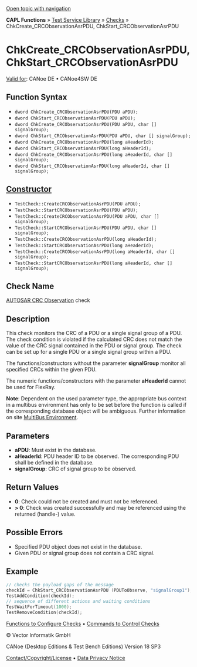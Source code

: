 [Open topic with navigation](../../../../../CANoeDEFamily.htm#Topics/CAPLFunctions/Test/Functions/CAPLFunctionChkCreateCRCObservationAsrPDU.md)

**CAPL Functions** » [Test Service Library](../CAPLfunctionsTSLOverview.md) » [Checks](../CAPLfunctionsTSLCheckOverview.md) » ChkCreate_CRCObservationAsrPDU, ChkStart_CRCObservationAsrPDU

# ChkCreate_CRCObservationAsrPDU, ChkStart_CRCObservationAsrPDU

[Valid for](../../../Shared/FeatureAvailability.md): CANoe DE • CANoe4SW DE

## Function Syntax

- `dword ChkCreate_CRCObservationAsrPDU(PDU aPDU);`
- `dword ChkStart_CRCObservationAsrPDU(PDU aPDU);`
- `dword ChkCreate_CRCObservationAsrPDU(PDU aPDU, char [] signalGroup);`
- `dword ChkStart_CRCObservationAsrPDU(PDU aPDU, char [] signalGroup);`
- `dword ChkCreate_CRCObservationAsrPDU(long aHeaderId);`
- `dword ChkStart_CRCObservationAsrPDU(long aHeaderId);`
- `dword ChkCreate_CRCObservationAsrPDU(long aHeaderId, char [] signalGroup);`
- `dword ChkStart_CRCObservationAsrPDU(long aHeaderId, char [] signalGroup);`

## [Constructor](../../../Shared/CAPL/General/ClassesAndObjects.md)

- `TestCheck::CreateCRCObservationAsrPDU(PDU aPDU);`
- `TestCheck::StartCRCObservationAsrPDU(PDU aPDU);`
- `TestCheck::CreateCRCObservationAsrPDU(PDU aPDU, char [] signalGroup);`
- `TestCheck::StartCRCObservationAsrPDU(PDU aPDU, char [] signalGroup);`
- `TestCheck::CreateCRCObservationAsrPDU(long aHeaderId);`
- `TestCheck::StartCRCObservationAsrPDU(long aHeaderId);`
- `TestCheck::CreateCRCObservationAsrPDU(long aHeaderId, char [] signalGroup);`
- `TestCheck::StartCRCObservationAsrPDU(long aHeaderId, char [] signalGroup);`

## Check Name

[AUTOSAR CRC Observation](../../../TestCommands/CheckDescriptions/CDAUTOSARCRCObservation.md) check

## Description

This check monitors the CRC of a PDU or a single signal group of a PDU. The check condition is violated if the calculated CRC does not match the value of the CRC signal contained in the PDU or signal group. The check can be set up for a single PDU or a single signal group within a PDU.

The functions/constructors without the parameter **signalGroup** monitor all specified CRCs within the given PDU.

The numeric functions/constructors with the parameter **aHeaderId** cannot be used for FlexRay.

**Note**: Dependent on the used parameter type, the appropriate bus context in a multibus environment has only to be set before the function is called if the corresponding database object will be ambiguous. Further information on site [MultiBus Environment](../../../Shared/CAPL/General/TestMultiBusEnvironment.md).

## Parameters

- **aPDU**: Must exist in the database.
- **aHeaderId**: PDU header ID to be observed. The corresponding PDU shall be defined in the database.
- **signalGroup**: CRC of signal group to be observed.

## Return Values

- **0**: Check could not be created and must not be referenced.
- **> 0**: Check was created successfully and may be referenced using the returned (handle-) value.

## Possible Errors

- Specified PDU object does not exist in the database.
- Given PDU or signal group does not contain a CRC signal.

## Example

```cpp
// checks the payload gaps of the message
checkId = ChkStart_CRCObservationAsrPDU (PDUToObserve, "signalGroup1");
TestAddCondition(checkId);
// sequence of different actions and waiting conditions
TestWaitForTimeout(1000);
TestRemoveCondition(checkId);
```

[Functions to Configure Checks](../CAPLfunctionsTSLConfigurationFunctions.md) • [Commands to Control Checks](../CAPLfunctionsTSLCheckControlCommands.md)

© Vector Informatik GmbH

CANoe (Desktop Editions & Test Bench Editions) Version 18 SP3

[Contact/Copyright/License](../../../Shared/ContactCopyrightLicense.md) • [Data Privacy Notice](https://www.vector.com/int/en/company/get-info/privacy-policy/)
